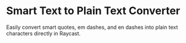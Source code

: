 # Smart Text to Plain Text Converter

Easily convert smart quotes, em dashes, and en dashes into plain text characters directly in Raycast.
